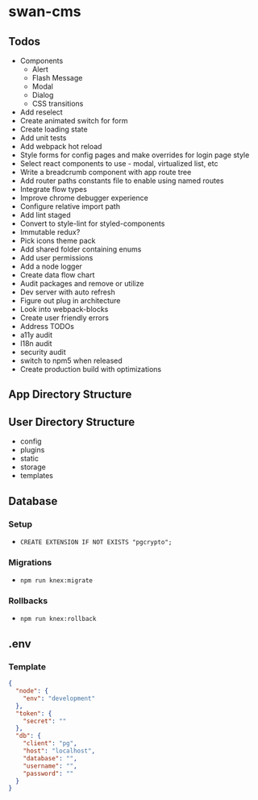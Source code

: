 # swan-cms

## Todos
- Components
  - Alert
  - Flash Message
  - Modal
  - Dialog
  - CSS transitions
- Add reselect
- Create animated switch for form
- Create loading state
- Add unit tests
- Add webpack hot reload
- Style forms for config pages and make overrides for login page style
- Select react components to use - modal, virtualized list, etc
- Write a breadcrumb component with app route tree
- Add router paths constants file to enable using named routes
- Integrate flow types
- Improve chrome debugger experience
- Configure relative import path
- Add lint staged
- Convert to style-lint for styled-components
- Immutable redux?
- Pick icons theme pack
- Add shared folder containing enums
- Add user permissions
- Add a node logger
- Create data flow chart
- Audit packages and remove or utilize
- Dev server with auto refresh
- Figure out plug in architecture
- Look into webpack-blocks
- Create user friendly errors
- Address TODOs
- a11y audit
- l18n audit
- security audit
- switch to npm5 when released
- Create production build with optimizations

## App Directory Structure

## User Directory Structure
- config
- plugins
- static
- storage
- templates

## Database
### Setup
- `CREATE EXTENSION IF NOT EXISTS "pgcrypto";`

### Migrations
- `npm run knex:migrate`

### Rollbacks
- `npm run knex:rollback`

## .env
### Template
```json
{
  "node": {
    "env": "development"
  },
  "token": {
    "secret": ""
  },
  "db": {
    "client": "pg",
    "host": "localhost",
    "database": "",
    "username": "",
    "password": ""
  }
}
```
